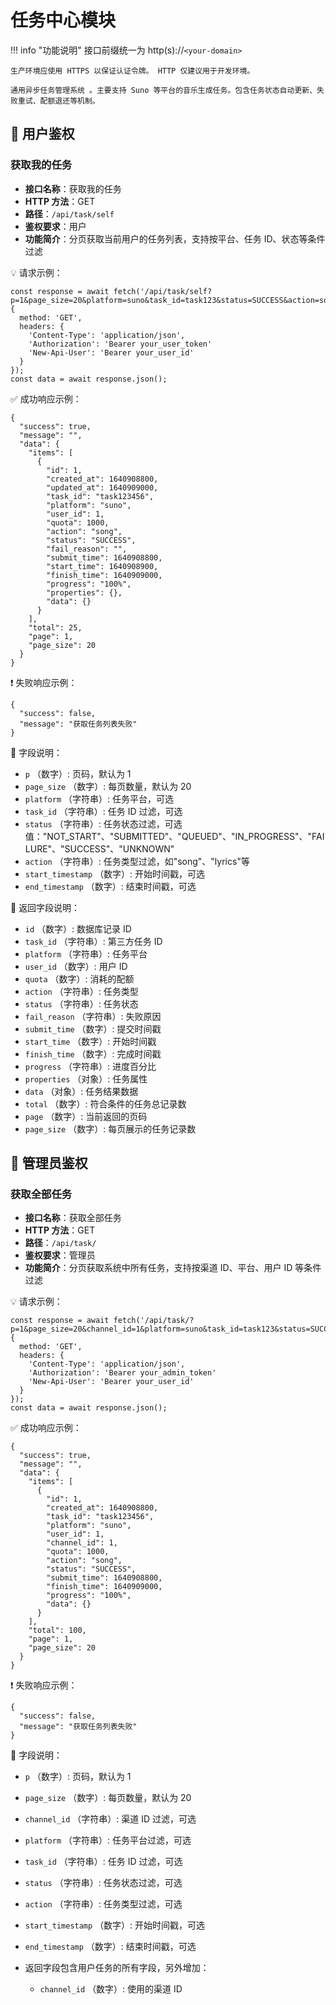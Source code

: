 # 任务中心模块

!!! info "功能说明"
    接口前缀统一为 http(s)://`<your-domain>`

    生产环境应使用 HTTPS 以保证认证令牌。 HTTP 仅建议用于开发环境。

    通用异步任务管理系统 。主要支持 Suno 等平台的音乐生成任务。包含任务状态自动更新、失败重试、配额退还等机制。

## 🔐 用户鉴权

### 获取我的任务

- **接口名称**：获取我的任务
- **HTTP 方法**：GET
- **路径**：`/api/task/self`
- **鉴权要求**：用户
- **功能简介**：分页获取当前用户的任务列表，支持按平台、任务 ID、状态等条件过滤

💡 请求示例：

```
const response = await fetch('/api/task/self?p=1&page_size=20&platform=suno&task_id=task123&status=SUCCESS&action=song&start_timestamp=1640908800&end_timestamp=1640995200', {  
  method: 'GET',  
  headers: {  
    'Content-Type': 'application/json',  
    'Authorization': 'Bearer your_user_token'  
    'New-Api-User': 'Bearer your_user_id'
  }  
});  
const data = await response.json();
```

✅ 成功响应示例：

```
{  
  "success": true,  
  "message": "",  
  "data": {  
    "items": [  
      {  
        "id": 1,  
        "created_at": 1640908800,  
        "updated_at": 1640909000,  
        "task_id": "task123456",  
        "platform": "suno",  
        "user_id": 1,  
        "quota": 1000,  
        "action": "song",  
        "status": "SUCCESS",  
        "fail_reason": "",  
        "submit_time": 1640908800,  
        "start_time": 1640908900,  
        "finish_time": 1640909000,  
        "progress": "100%",  
        "properties": {},  
        "data": {}  
      }  
    ],  
    "total": 25,  
    "page": 1,  
    "page_size": 20  
  }  
}
```

❗ 失败响应示例：

```
{  
  "success": false,  
  "message": "获取任务列表失败"  
}
```

🧾 字段说明：

- `p` （数字）: 页码，默认为 1
- `page_size` （数字）: 每页数量，默认为 20
- `platform` （字符串）: 任务平台，可选 
- `task_id` （字符串）: 任务 ID 过滤，可选 
- `status` （字符串）: 任务状态过滤，可选值："NOT_START"、"SUBMITTED"、"QUEUED"、"IN_PROGRESS"、"FAILURE"、"SUCCESS"、"UNKNOWN" 
- `action` （字符串）: 任务类型过滤，如"song"、"lyrics"等 
- `start_timestamp` （数字）: 开始时间戳，可选
- `end_timestamp` （数字）: 结束时间戳，可选

🧾 返回字段说明：

- `id` （数字）: 数据库记录 ID 
- `task_id` （字符串）: 第三方任务 ID
- `platform` （字符串）: 任务平台
- `user_id` （数字）: 用户 ID
- `quota` （数字）: 消耗的配额 
- `action` （字符串）: 任务类型
- `status` （字符串）: 任务状态
- `fail_reason` （字符串）: 失败原因 
- `submit_time` （数字）: 提交时间戳
- `start_time` （数字）: 开始时间戳
- `finish_time` （数字）: 完成时间戳
- `progress` （字符串）: 进度百分比 
- `properties` （对象）: 任务属性 
- `data` （对象）: 任务结果数据 
- `total` （数字）: 符合条件的任务总记录数
- `page` （数字）: 当前返回的页码
- `page_size` （数字）: 每页展示的任务记录数

## 🔐 管理员鉴权

### 获取全部任务

- **接口名称**：获取全部任务
- **HTTP 方法**：GET
- **路径**：`/api/task/`
- **鉴权要求**：管理员
- **功能简介**：分页获取系统中所有任务，支持按渠道 ID、平台、用户 ID 等条件过滤

💡 请求示例：

```
const response = await fetch('/api/task/?p=1&page_size=20&channel_id=1&platform=suno&task_id=task123&status=SUCCESS&action=song&start_timestamp=1640908800&end_timestamp=1640995200', {  
  method: 'GET',  
  headers: {  
    'Content-Type': 'application/json',  
    'Authorization': 'Bearer your_admin_token'  
    'New-Api-User': 'Bearer your_user_id'
  }  
});  
const data = await response.json();
```

✅ 成功响应示例：

```
{  
  "success": true,  
  "message": "",  
  "data": {  
    "items": [  
      {  
        "id": 1,  
        "created_at": 1640908800,  
        "task_id": "task123456",  
        "platform": "suno",  
        "user_id": 1,  
        "channel_id": 1,  
        "quota": 1000,  
        "action": "song",  
        "status": "SUCCESS",  
        "submit_time": 1640908800,  
        "finish_time": 1640909000,  
        "progress": "100%",  
        "data": {}  
      }  
    ],  
    "total": 100,  
    "page": 1,  
    "page_size": 20  
  }  
}
```

❗ 失败响应示例：

```
{  
  "success": false,  
  "message": "获取任务列表失败"  
}
```

🧾 字段说明：

- `p` （数字）: 页码，默认为 1
- `page_size` （数字）: 每页数量，默认为 20
- `channel_id` （字符串）: 渠道 ID 过滤，可选 
- `platform` （字符串）: 任务平台过滤，可选
- `task_id` （字符串）: 任务 ID 过滤，可选
- `status` （字符串）: 任务状态过滤，可选
- `action` （字符串）: 任务类型过滤，可选
- `start_timestamp` （数字）: 开始时间戳，可选
- `end_timestamp` （数字）: 结束时间戳，可选
- 返回字段包含用户任务的所有字段，另外增加：

    - `channel_id` （数字）: 使用的渠道 ID 